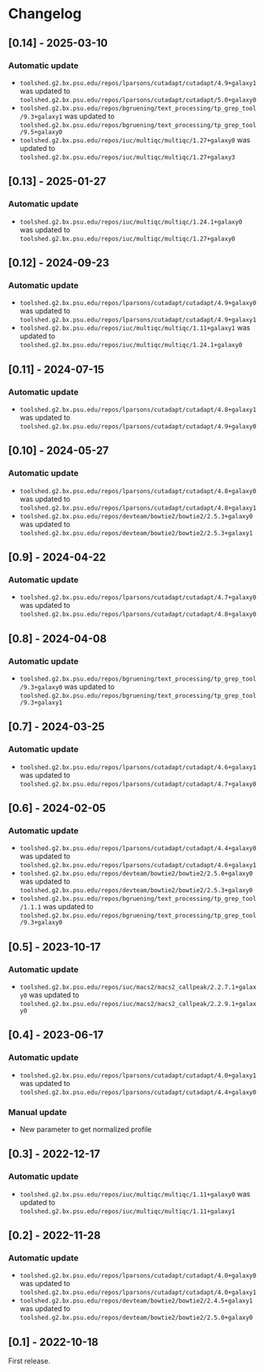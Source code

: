 # Changelog

## [0.14] - 2025-03-10

### Automatic update
- `toolshed.g2.bx.psu.edu/repos/lparsons/cutadapt/cutadapt/4.9+galaxy1` was updated to `toolshed.g2.bx.psu.edu/repos/lparsons/cutadapt/cutadapt/5.0+galaxy0`
- `toolshed.g2.bx.psu.edu/repos/bgruening/text_processing/tp_grep_tool/9.3+galaxy1` was updated to `toolshed.g2.bx.psu.edu/repos/bgruening/text_processing/tp_grep_tool/9.5+galaxy0`
- `toolshed.g2.bx.psu.edu/repos/iuc/multiqc/multiqc/1.27+galaxy0` was updated to `toolshed.g2.bx.psu.edu/repos/iuc/multiqc/multiqc/1.27+galaxy3`

## [0.13] - 2025-01-27

### Automatic update
- `toolshed.g2.bx.psu.edu/repos/iuc/multiqc/multiqc/1.24.1+galaxy0` was updated to `toolshed.g2.bx.psu.edu/repos/iuc/multiqc/multiqc/1.27+galaxy0`

## [0.12] - 2024-09-23

### Automatic update
- `toolshed.g2.bx.psu.edu/repos/lparsons/cutadapt/cutadapt/4.9+galaxy0` was updated to `toolshed.g2.bx.psu.edu/repos/lparsons/cutadapt/cutadapt/4.9+galaxy1`
- `toolshed.g2.bx.psu.edu/repos/iuc/multiqc/multiqc/1.11+galaxy1` was updated to `toolshed.g2.bx.psu.edu/repos/iuc/multiqc/multiqc/1.24.1+galaxy0`

## [0.11] - 2024-07-15

### Automatic update
- `toolshed.g2.bx.psu.edu/repos/lparsons/cutadapt/cutadapt/4.8+galaxy1` was updated to `toolshed.g2.bx.psu.edu/repos/lparsons/cutadapt/cutadapt/4.9+galaxy0`

## [0.10] - 2024-05-27

### Automatic update
- `toolshed.g2.bx.psu.edu/repos/lparsons/cutadapt/cutadapt/4.8+galaxy0` was updated to `toolshed.g2.bx.psu.edu/repos/lparsons/cutadapt/cutadapt/4.8+galaxy1`
- `toolshed.g2.bx.psu.edu/repos/devteam/bowtie2/bowtie2/2.5.3+galaxy0` was updated to `toolshed.g2.bx.psu.edu/repos/devteam/bowtie2/bowtie2/2.5.3+galaxy1`

## [0.9] - 2024-04-22

### Automatic update
- `toolshed.g2.bx.psu.edu/repos/lparsons/cutadapt/cutadapt/4.7+galaxy0` was updated to `toolshed.g2.bx.psu.edu/repos/lparsons/cutadapt/cutadapt/4.8+galaxy0`

## [0.8] - 2024-04-08

### Automatic update
- `toolshed.g2.bx.psu.edu/repos/bgruening/text_processing/tp_grep_tool/9.3+galaxy0` was updated to `toolshed.g2.bx.psu.edu/repos/bgruening/text_processing/tp_grep_tool/9.3+galaxy1`

## [0.7] - 2024-03-25

### Automatic update
- `toolshed.g2.bx.psu.edu/repos/lparsons/cutadapt/cutadapt/4.6+galaxy1` was updated to `toolshed.g2.bx.psu.edu/repos/lparsons/cutadapt/cutadapt/4.7+galaxy0`

## [0.6] - 2024-02-05

### Automatic update
- `toolshed.g2.bx.psu.edu/repos/lparsons/cutadapt/cutadapt/4.4+galaxy0` was updated to `toolshed.g2.bx.psu.edu/repos/lparsons/cutadapt/cutadapt/4.6+galaxy1`
- `toolshed.g2.bx.psu.edu/repos/devteam/bowtie2/bowtie2/2.5.0+galaxy0` was updated to `toolshed.g2.bx.psu.edu/repos/devteam/bowtie2/bowtie2/2.5.3+galaxy0`
- `toolshed.g2.bx.psu.edu/repos/bgruening/text_processing/tp_grep_tool/1.1.1` was updated to `toolshed.g2.bx.psu.edu/repos/bgruening/text_processing/tp_grep_tool/9.3+galaxy0`

## [0.5] - 2023-10-17

### Automatic update
- `toolshed.g2.bx.psu.edu/repos/iuc/macs2/macs2_callpeak/2.2.7.1+galaxy0` was updated to `toolshed.g2.bx.psu.edu/repos/iuc/macs2/macs2_callpeak/2.2.9.1+galaxy0`

## [0.4] - 2023-06-17

### Automatic update
- `toolshed.g2.bx.psu.edu/repos/lparsons/cutadapt/cutadapt/4.0+galaxy1` was updated to `toolshed.g2.bx.psu.edu/repos/lparsons/cutadapt/cutadapt/4.4+galaxy0`

### Manual update
- New parameter to get normalized profile

## [0.3] - 2022-12-17

### Automatic update
- `toolshed.g2.bx.psu.edu/repos/iuc/multiqc/multiqc/1.11+galaxy0` was updated to `toolshed.g2.bx.psu.edu/repos/iuc/multiqc/multiqc/1.11+galaxy1`

## [0.2] - 2022-11-28

### Automatic update
- `toolshed.g2.bx.psu.edu/repos/lparsons/cutadapt/cutadapt/4.0+galaxy0` was updated to `toolshed.g2.bx.psu.edu/repos/lparsons/cutadapt/cutadapt/4.0+galaxy1`
- `toolshed.g2.bx.psu.edu/repos/devteam/bowtie2/bowtie2/2.4.5+galaxy1` was updated to `toolshed.g2.bx.psu.edu/repos/devteam/bowtie2/bowtie2/2.5.0+galaxy0`

## [0.1] - 2022-10-18
First release.
